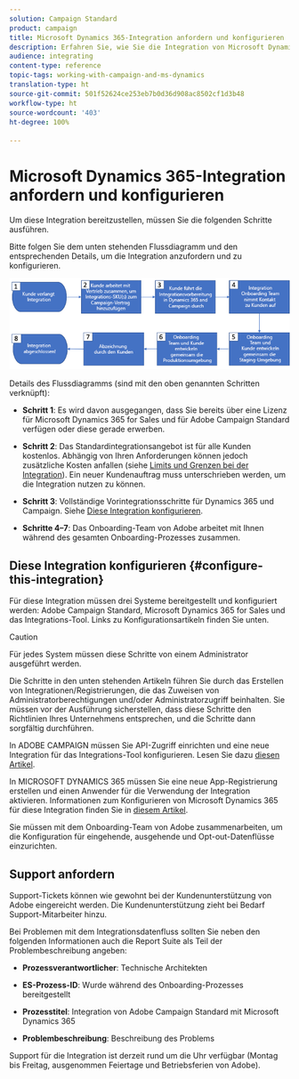 ```yaml
---
solution: Campaign Standard
product: campaign
title: Microsoft Dynamics 365-Integration anfordern und konfigurieren
description: Erfahren Sie, wie Sie die Integration von Microsoft Dynamics 365 mit Campaign Standard anfordern und konfigurieren können.
audience: integrating
content-type: reference
topic-tags: working-with-campaign-and-ms-dynamics
translation-type: ht
source-git-commit: 501f52624ce253eb7b0d36d908ac8502cf1d3b48
workflow-type: ht
source-wordcount: '403'
ht-degree: 100%

---
```



# Microsoft Dynamics 365-Integration anfordern und konfigurieren

Um diese Integration bereitzustellen, müssen Sie die folgenden Schritte ausführen.

Bitte folgen Sie dem unten stehenden Flussdiagramm und den entsprechenden Details, um die Integration anzufordern und zu konfigurieren.

![](assets/provisioning-wf.png)

Details des Flussdiagramms (sind mit den oben genannten Schritten verknüpft):

* **Schritt 1**: Es wird davon ausgegangen, dass Sie bereits über eine Lizenz für Microsoft Dynamics 365 for Sales und für Adobe Campaign Standard verfügen oder diese gerade erwerben.

* **Schritt 2**: Das Standardintegrationsangebot ist für alle Kunden kostenlos. Abhängig von Ihren Anforderungen können jedoch zusätzliche Kosten anfallen (siehe [Limits und Grenzen bei der Integration](../../integrating/using/ms-dynamics-365-integration-guardrails.md)). Ein neuer Kundenauftrag muss unterschrieben werden, um die Integration nutzen zu können.

* **Schritt 3**: Vollständige Vorintegrationsschritte für Dynamics 365 und Campaign. Siehe [Diese Integration konfigurieren](#configure-this-integration).

* **Schritte 4–7**: Das Onboarding-Team von Adobe arbeitet mit Ihnen während des gesamten Onboarding-Prozesses zusammen.

## Diese Integration konfigurieren {#configure-this-integration}

Für diese Integration müssen drei Systeme bereitgestellt und konfiguriert werden: Adobe Campaign Standard, Microsoft Dynamics 365 for Sales und das Integrations-Tool. Links zu Konfigurationsartikeln finden Sie unten.

>[!CAUTION]
>
>Für jedes System müssen diese Schritte von einem Administrator ausgeführt werden.
>
>Die Schritte in den unten stehenden Artikeln führen Sie durch das Erstellen von Integrationen/Registrierungen, die das Zuweisen von Administratorberechtigungen und/oder Administratorzugriff beinhalten.  Sie müssen vor der Ausführung sicherstellen, dass diese Schritte den Richtlinien Ihres Unternehmens entsprechen, und die Schritte dann sorgfältig durchführen.

In ADOBE CAMPAIGN müssen Sie API-Zugriff einrichten und eine neue Integration für das Integrations-Tool konfigurieren. Lesen Sie dazu [diesen Artikel](../../integrating/using/configure-adobe-io-for-ms-dynamic.md).

In MICROSOFT DYNAMICS 365 müssen Sie eine neue App-Registrierung erstellen und einen Anwender für die Verwendung der Integration aktivieren.  Informationen zum Konfigurieren von Microsoft Dynamics 365 für diese Integration finden Sie in [diesem Artikel](../../integrating/using/configure-microsoft-dynamics-365-for-campaign-integration.md).

Sie müssen mit dem Onboarding-Team von Adobe zusammenarbeiten, um die Konfiguration für eingehende, ausgehende und Opt-out-Datenflüsse einzurichten.


## Support anfordern

Support-Tickets können wie gewohnt bei der Kundenunterstützung von Adobe eingereicht werden. Die Kundenunterstützung zieht bei Bedarf Support-Mitarbeiter hinzu.

Bei Problemen mit dem Integrationsdatenfluss sollten Sie neben den folgenden Informationen auch die Report Suite als Teil der Problembeschreibung angeben:

* **Prozessverantwortlicher**: Technische Architekten

* **ES-Prozess-ID**: Wurde während des Onboarding-Prozesses bereitgestellt

* **Prozesstitel**: Integration von Adobe Campaign Standard mit Microsoft Dynamics 365

* **Problembeschreibung**: Beschreibung des Problems

Support für die Integration ist derzeit rund um die Uhr verfügbar (Montag bis Freitag, ausgenommen Feiertage und Betriebsferien von Adobe).